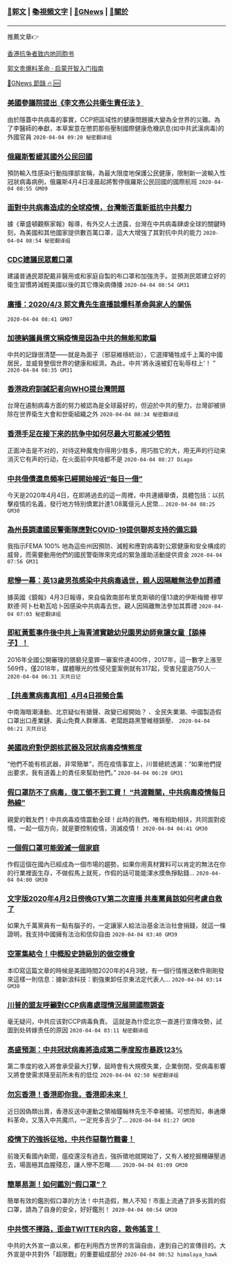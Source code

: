 ###  [:eagle:郭文](https://github.com/ourhimalayas/txt) | [:books:視頻文字](https://github.com/ourhimalayas/txt/blob/master/content/README.md) | [:newspaper:GNews](https://github.com/ourhimalayas/txt/blob/master/content/gnews/README.md) | [:pray:關於](https://github.com/ourhimalayas/home/tree/master/about)
---

推薦文章:point_right:

[香港抗争者致内地同胞书](https://github.com/ourhimalayas/news/blob/master/2019/08/a_letter_from_the_hong_kong_people.md)

[郭文贵爆料革命 · 启蒙开智入门指南](https://github.com/ourhimalayas/txt/issues/1)

[:newspaper:GNews 節錄 :fire: :new:](https://github.com/ourhimalayas/txt/blob/master/content/gnews/README.md) 



### [美國參議院提出《李文亮公共衛生責任法 》](/content/gnews/1/README.md)

由於隱蓋中共病毒的事實，CCP把區域性的健康問題擴大變為全世界的災難。為了李醫師的奉獻，本草案意在懲罰那些壓制國際健康危機訊息(如中共武漢病毒)的外國官員  `2020-04-04 09:20 秘密翻译组`

### [俄羅斯暫緩其國外公民回國](/content/gnews/2/README.md)

預防輸入性感染行動指揮部宣稱，為最大限度地保護公民健康，限制新一波輸入性冠狀病毒病例，俄羅斯4月4日凌晨起將暫停俄羅斯公民回國的國際航班  `2020-04-04 08:55 GM09`

### [面對中共病毒造成的全球疫情，台灣能否重新抵抗中共壓力](/content/gnews/3/README.md)

據《華盛頓觀察家報》報導，有外交人士透露，台灣在中共病毒肆虐全球的關鍵時刻，為美國和其他國家提供數百萬口罩，這大大增強了其對抗中共的能力  `2020-04-04 08:54 秘密翻译组`

### [CDC建議民眾戴口罩](/content/gnews/4/README.md)

建議普通民眾配戴非醫用或和家庭自製的布口罩和加強洗手。並預測民眾建立好的衛生習慣將減輕美國以後的其它傳染病傳播  `2020-04-04 08:54 GM31`

### [廣播：2020/4/3 郭文貴先生直播談爆料革命與家人的關係](/content/gnews/5/README.md)

 `2020-04-04 08:41 GM07`

### [加德納議員撰文稱疫情是因為中共的無能和欺騙](/content/gnews/6/README.md)

中共的記錄很清楚——就是為面子（邪惡維穩統治），它選擇犧牲成千上萬的中國居民，並威脅整個世界的健康和經濟。為此，中共&#039;將永遠被釘在恥辱柱上&#039;！ ”  `2020-04-04 08:35 GM31`

### [香港政府訓誡記者向WHO提台灣問題](/content/gnews/7/README.md)

台灣在遏制病毒方面的努力被認為是全球最好的，但迫於中共的壓力，台灣卻被排除在世界衛生大會和世衛組織之外  `2020-04-04 08:34 秘密翻译组`

### [香港手足在接下来的抗争中如何尽最大可能减少牺牲](/content/gnews/8/README.md)

正面冲击是不对的，对待这种魔鬼你得用少胜多，用巧胜它的大，用无声的行动来消灭它有声的行动，在火面前中共啥都不是  `2020-04-04 08:27 Diago`

### [中共借債還息頻率已經開始接近“每日一借”](/content/gnews/9/README.md)

今天是2020年4月4日，在即將過去的這一周裡，中共連續舉債，具體包括：以抗擊疫情的名義，發行地方特別債累計達1.08萬億元人民幣...  `2020-04-04 08:25 GM30`

### [為州長調遣國民警衛隊應對COVID-19提供聯邦支持的備忘錄](/content/gnews/10/README.md)

我指示FEMA 100% 地為這些州因預防、減輕和應對病毒對公眾健康和安全構成的威脅，而需要動用他們的國民警衛隊來完成的緊急援助活動提供資金  `2020-04-04 07:56 GM31`

### [悲慘一幕：英13歲男孩感染中共病毒過世，親人因隔離無法參加葬禮](/content/gnews/11/README.md)

據英國《鏡報》4月3日報導，來自倫敦南部布里克斯頓的僅13歲的伊斯梅爾·穆罕默德·阿卜杜勒瓦哈卜因感染中共病毒去世。親人因隔離無法參加其葬禮  `2020-04-04 07:03 秘密翻译组`

### [即紅黃藍事件後中共上海青浦實驗幼兒園男幼師竟讓女童【舔棒子】！](/content/gnews/12/README.md)

2016年全國公開審理的猥褻兒童罪一審案件達400件，2017年，這一數字上漲至569件，僅2018年，媒體曝光的性侵兒童案例就有317起，受害兒童逾750人···  `2020-04-04 06:31 灭共日记`

### [【共產黨病毒真相】4月4日視頻合集](/content/gnews/13/README.md)

中南海暗潮湧動、北京疑似有搶聲、政變已經開始？ 、全民失業潮、中國製造假口罩出口產業鏈、黃山免費人群爆滿、老闆跑路黑警維穩鎮壓、  `2020-04-04 06:21 灭共日记`

### [美國政府對伊朗核武器及冠狀病毒疫情態度](/content/gnews/14/README.md)

“他們不能有核武器，非常簡單”，而在疫情事宜上，川普總統透漏：“如果他們提出要求，我有道義上的責任來幫助他們。”  `2020-04-04 06:20 GM31`

### [假口罩防不了病毒，復工領不到工資！ “共渡難關，中共病毒疫情每日熱線”](/content/gnews/15/README.md)

親愛的戰友們！中共病毒疫情震動全球！此時的我們，唯有相助相扶，共同面對疫情，一起一個方向，就是要控制疫情，消滅疫情！  `2020-04-04 04:41 GM30`

### [一個假口罩可能毀滅一個家庭](/content/gnews/16/README.md)

作假這個在國內已經成為一個市場的趨勢，如果你用真材實料可以肯定的無法在你的行業裡面生存，不做假馬上就死，作假的話可能能渾水摸魚掙點錢...  `2020-04-04 04:00 GM30`

### [文字版2020年4月2日傍晚GTV第二次直播 共產黨員該如何考慮自救了](/content/gnews/17/README.md)

如果九千萬黨員有一點有腦子的，一定讓家人給法治基金法治社會捐錢，就這一條證明，我支持中國擁有法治和信仰自由  `2020-04-04 03:40 GM39`

### [空軍集結令！中概股史詩級別的做空機會](/content/gnews/18/README.md)

本ID寫這篇文章的時候是美國時間2020年的4月3號，有一個行情推送軟件剛剛發來這樣一則信息：據新浪科技：劉強東卸任京東法定代表人...  `2020-04-04 03:14 GM30`

### [川普的盟友呼籲對CCP病毒處理情況展開國際調查](/content/gnews/19/README.md)

毫无疑问，中共应该對CCP病毒負責。 這就是為什麼北京一直進行宣傳攻勢，試圖到处转嫁责任的原因  `2020-04-04 03:11 秘密翻译组`

### [高盛預測：中共冠狀病毒將造成第二季度股市暴跌123%](/content/gnews/20/README.md)

第二季度的收入將會承受最大打擊，屆時會有大規模失業，企業倒閉，受病毒影響又將會使需求降至前所未有的低位  `2020-04-04 02:50 秘密翻译组`

### [勿忘香港！香港即你我，香港即未來！](/content/gnews/21/README.md)

近日因偽類出賣，香港反送中運動之領袖鐘翰林先生不幸被捕。可想而知，串通爆料革命，又落入中共魔爪，一定兇多吉少了...  `2020-04-04 01:27 GM30`

### [疫情下的強拆征地，中共作惡罄竹難書！](/content/gnews/22/README.md)

前幾天看國內新聞，瘟疫還沒有過去，強拆徵地就開始了，又有人被挖掘機碾壓過去，場面極其血腥殘忍，讓人慘不忍睹……  `2020-04-04 01:09 GM30`

### [簡單易測！如何鑑別“假口罩”？](/content/gnews/23/README.md)

簡單有效的鑑別假口罩的方法！中共造假，無人不知！市面上流通了許多劣質的假口罩，請為了自身的安全，好好鑑別！  `2020-04-04 00:54 GM30`

### [中共慌不擇路，歪曲TWITTER内容，散佈謠言！](/content/gnews/24/README.md)

中共的大外宣一直以來，都在利用西方世界的言論自由，達到自己的宣傳目的。大外宣是中共對外「超限戰」的重要組成部分  `2020-04-04 00:52 himalaya_hawk`

